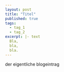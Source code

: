 ```yaml
---
layout: post
title: "Titel"
published: true
tags:
  - tag_1
  - tag_2
excerpt: |- text
  Bla,
  bla,
  bla.
---
```


der eigentliche blogeintrag


